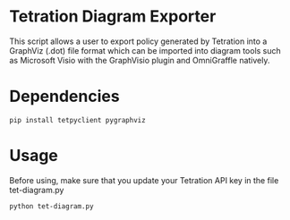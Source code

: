 # Tetration Diagram Exporter

This script allows a user to export policy generated by Tetration into a GraphViz (.dot) file format which can be imported into diagram tools such as Microsoft Visio with the GraphVisio plugin and OmniGraffle natively.

# Dependencies

```
pip install tetpyclient pygraphviz
```

# Usage

Before using, make sure that you update your Tetration API key in the file tet-diagram.py

```
python tet-diagram.py
```

